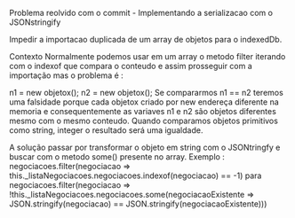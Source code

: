 Problema reolvido com o commit - Implementando a serializacao com o JSONstringify

Impedir a importacao duplicada de um array de objetos para o indexedDb.

Contexto
Normalmente podemos usar em um array o metodo filter iterando com o indexof que compara o conteudo e assim prosseguir com a importação mas o problema é :

n1 = new objetox();
n2 = new objetox();
Se compararmos n1 == n2 teremos uma falsidade porque cada objetox criado por new endereça diferente na memoria e consequentemente as variaves n1 e n2 são objetos diferentes mesmo com o mesmo conteudo.
Quando comparamos objetos primitivos como string, integer o resultado será uma igualdade.

A solução passar por transformar o objeto em string com o JSONtringfy e buscar com o metodo some() presente no array. 
Exemplo : 
 negociacoes.filter(negociacao => this._listaNegociacoes.negociacoes.indexof(negociacao) == -1)
 para 
 negociacoes.filter(negociacao => 
                    !this._listaNegociacoes.negociacoes.some(negociacaoExistente =>
                        JSON.stringify(negociacao) == JSON.stringify(negociacaoExistente)))
